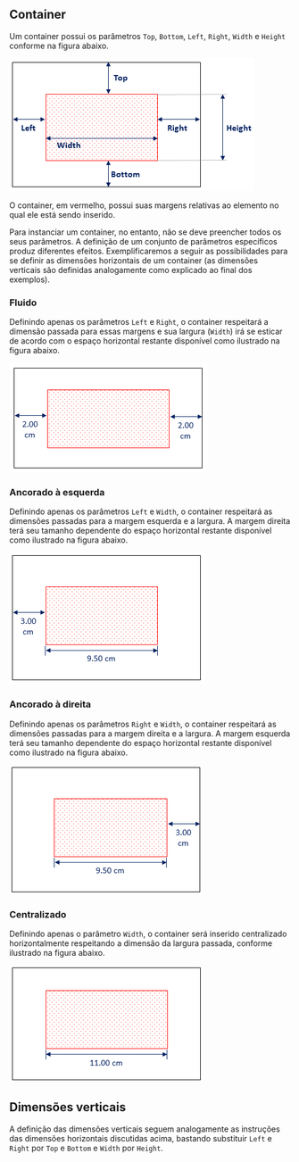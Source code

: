 ## Container

Um container possui os parâmetros `Top`, `Bottom`, `Left`, `Right`, `Width` e `Height` conforme na figura abaixo.

![PAdES rectangle](../../../../images/pki-sdk/pades-rectangle.png)

O container, em vermelho, possui suas margens relativas ao elemento no qual ele está sendo inserido.

Para instanciar um container, no entanto, não se deve preencher todos os seus parâmetros. A definição de um conjunto de
parâmetros específicos produz diferentes efeitos. Exemplificaremos a seguir as possibilidades para se definir as dimensões
horizontais de um container (as dimensões verticais são definidas analogamente como explicado ao final dos exemplos).

### Fluido

Definindo apenas os parâmetros `Left` e `Right`, o container respeitará a dimensão passada para essas margens e sua
largura (`Width`) irá se esticar de acordo com o espaço horizontal restante disponível como ilustrado na figura abaixo.

![PAdES fluid rectangle](../../../../images/pki-sdk/fluid.png)

### Ancorado à esquerda

Definindo apenas os parâmetros `Left` e `Width`, o container respeitará as dimensões passadas para a margem esquerda e
a largura. A margem direita terá seu tamanho dependente do espaço horizontal restante disponível como ilustrado na figura
abaixo.

![PAdES left anchored rectangle](../../../../images/pki-sdk/left-anchored.png)

### Ancorado à direita

Definindo apenas os parâmetros `Right` e `Width`, o container respeitará as dimensões passadas para a margem direita e
a largura. A margem esquerda terá seu tamanho dependente do espaço horizontal restante disponível como ilustrado na figura
abaixo.

![PAdES right anchored rectangle](../../../../images/pki-sdk/right-anchored.png)

### Centralizado

Definindo apenas o parâmetro `Width`, o container será inserido centralizado horizontalmente respeitando a dimensão da
largura passada, conforme ilustrado na figura abaixo.

![PAdES centered rectangle](../../../../images/pki-sdk/centered.png)

## Dimensões verticais

A definição das dimensões verticais seguem analogamente as instruções das dimensões horizontais discutidas acima,
bastando substituir `Left` e `Right` por `Top` e `Bottom` e `Width` por `Height`.